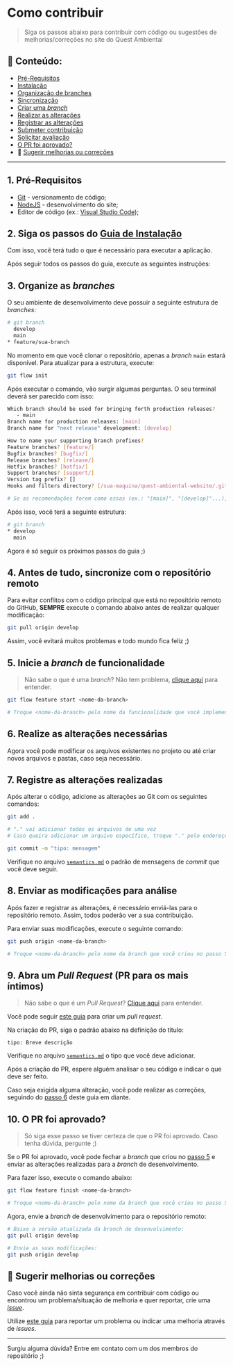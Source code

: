# Como contribuir
> Siga os passos abaixo para contribuir com código ou sugestões de melhorias/correções no site do Quest Ambiental

## :open_file_folder: Conteúdo:
- [Pré-Requisitos](#1-pré-requisitos)
- [Instalação](#2-siga-os-passos-do-guia-de-instalação)
- [Organização de branches](#3-organize-as-branches)
- [Sincronização](#4-antes-de-tudo-sincronize-com-o-repositório-remoto)
- [Criar uma _branch_](#5-crie-uma-branch)
- [Realizar as alterações](#6-realize-as-alterações-necessárias)
- [Registrar as alterações](#7-registre-as-alterações-realizadas)
- [Submeter contribuição](#8-enviar-as-modificações-para-análise)
- [Solicitar avaliação](#9-abra-um-pull-request-pr-para-os-mais-íntimos)
- [O PR foi aprovado?](#10-o-pr-foi-aprovado)
- :pencil: [Sugerir melhorias ou correções](#pencil-sugerir-melhorias-ou-correções)

---

## 1. Pré-Requisitos
- [Git](https://git-scm.com/downloads) - versionamento de código;  
- [NodeJS](https://nodejs.org/en/) - desenvolvimento do site;
- Editor de código (ex.: [Visual Studio Code](https://code.visualstudio.com/Download));

## 2. Siga os passos do [Guia de Instalação](../README.md#compass-guia-de-instalação)
Com isso, você terá tudo o que é necessário para executar a aplicação.

Após seguir todos os passos do guia, execute as seguintes instruções:

## 3. Organize as _branches_
O seu ambiente de desenvolvimento deve possuir a seguinte estrutura de _branches_:

```bash
# git branch
  develop
  main
* feature/sua-branch
```

No momento em que você clonar o repositório, apenas a _branch_ `main` estará disponível. Para atualizar para a estrutura, execute:

```bash
git flow init
```

Após executar o comando, vão surgir algumas perguntas. O seu terminal deverá ser parecido com isso:

```bash
Which branch should be used for bringing forth production releases?
   - main
Branch name for production releases: [main] 
Branch name for "next release" development: [develop] 

How to name your supporting branch prefixes?
Feature branches? [feature/] 
Bugfix branches? [bugfix/] 
Release branches? [release/] 
Hotfix branches? [hotfix/] 
Support branches? [support/] 
Version tag prefix? [] 
Hooks and filters directory? [/sua-maquina/quest-ambiental-website/.git/hooks]

# Se as recomendações forem como essas (ex.: "[main]", "[develop]"...), basta apertar ENTER.
```

Após isso, você terá a seguinte estrutura:

```bash
# git branch
* develop
  main
```

Agora é só seguir os próximos passos do guia ;)

## 4. Antes de tudo, sincronize com o repositório remoto
Para evitar conflitos com o código principal que está no repositório remoto do GitHub, **SEMPRE** execute o comando abaixo antes de realizar qualquer modificação:

```bash
git pull origin develop
```

Assim, você evitará muitos problemas e todo mundo fica feliz ;)

## 5. Inicie a _branch_ de funcionalidade
> Não sabe o que é uma _branch_? Não tem problema, [clique aqui](https://git-scm.com/book/pt-br/v2/Branches-no-Git-Branches-em-poucas-palavras) para entender.

```bash
git flow feature start <nome-da-branch>

# Troque <nome-da-branch> pelo nome da funcionalidade que você implementará (ex.: header-component)
```

## 6. Realize as alterações necessárias
Agora você pode modificar os arquivos existentes no projeto ou até criar novos arquivos e pastas, caso seja necessário.

## 7. Registre as alterações realizadas
Após alterar o código, adicione as alterações ao Git com os seguintes comandos:

```bash
git add .

# "." vai adicionar todos os arquivos de uma vez
# Caso queira adicionar um arquivo específico, troque "." pelo endereço do arquivo (ex.: "git add src/components/Header/index.jsx")
```

```bash
git commit -m "tipo: mensagem"
```

Verifique no arquivo [`semantics.md`](./semantics.md) o padrão de mensagens de _commit_ que você deve seguir.

## 8. Enviar as modificações para análise
Após fazer e registrar as alterações, é necessário enviá-las para o repositório remoto. Assim, todos poderão ver a sua contribuição.

Para enviar suas modificações, execute o seguinte comando:

```bash
git push origin <nome-da-branch>

# Troque <nome-da-branch> pelo nome da branch que você criou no passo 5 deste guia
```

## 9. Abra um _Pull Request_ (PR para os mais íntimos)
> Não sabe o que é um _Pull Request_? [Clique aqui](https://docs.github.com/pt/pull-requests/collaborating-with-pull-requests/proposing-changes-to-your-work-with-pull-requests/about-pull-requests) para entender.

Você pode seguir [este guia](https://docs.github.com/pt/pull-requests/collaborating-with-pull-requests/proposing-changes-to-your-work-with-pull-requests/creating-a-pull-request) para criar um _pull request_.

Na criação do PR, siga o padrão abaixo na definição do título:

```
tipo: Breve descrição
```

Verifique no arquivo [`semantics.md`](./semantics.md) o tipo que você deve adicionar.

Após a criação do PR, espere alguém analisar o seu código e indicar o que deve ser feito.

Caso seja exigida alguma alteração, você pode realizar as correções, seguindo do [passo 6](#6-realize-as-alterações-necessárias) deste guia em diante.

## 10. O PR foi aprovado?
> Só siga esse passo se tiver certeza de que o PR foi aprovado. Caso tenha dúvida, pergunte ;)

Se o PR foi aprovado, você pode fechar a _branch_ que criou no [passo 5](#5-inicie-a-branch-de-funcionalidade) e enviar as alterações realizadas para a _branch_ de desenvolvimento.

Para fazer isso, execute o comando abaixo:

```bash
git flow feature finish <nome-da-branch>

# Troque <nome-da-branch> pelo nome da branch que você criou no passo 5 deste guia
```

Agora, envie a _branch_ de desenvolvimento para o repositório remoto:

```bash
# Baixe a versão atualizada da branch de desenvolvimento:
git pull origin develop

# Envie as suas modificações:
git push origin develop
```

## :pencil: Sugerir melhorias ou correções
Caso você ainda não sinta segurança em contribuir com código ou encontrou um problema/situação de melhoria e quer reportar, crie uma [_issue_](https://github.com/QuestAmbiental/quest-ambiental-website/issues/new).

Utilize [este guia](https://docs.github.com/pt/issues/tracking-your-work-with-issues/creating-an-issue) para reportar um problema ou indicar uma melhoria através de _issues_.

---

Surgiu alguma dúvida? Entre em contato com um dos membros do repositório ;)
